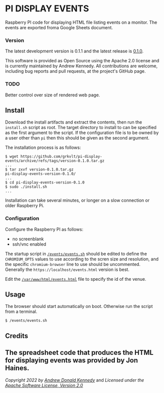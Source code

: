 PI DISPLAY EVENTS
=================

Raspberry PI code for displaying HTML file listing events on a
monitor. The events are exported froma Google Sheets document.

### Version

The latest development version is 0.1.1 and the latest release is
[0.1.0](https://github.com/grkvlt/pi-display-events/releases/tag/version-0.1.0).

This software is provided as Open Source using the Apache 2.0 license and
is currently maintained by Andrew Kennedy.  All contributions are welcome,
including bug reports and pull requests, at the project's GitHub page.

### TODO

Better control over size of rendered web page.

## Install

Download the install artifacts and extract the contents, then run the
`install.sh` script as root. The target directory to install to can be
specified as the first argument to the script. If the configuration file
is to be owned by a user other than `pi` then this should be given as the
second argument.

The installation process is as follows:

```shell
$ wget https://github.com/grkvlt/pi-display-events/archive/refs/tags/version-0.1.0.tar.gz
...
$ tar zxvf version-0.1.0.tar.gz
pi-display-events-version-0.1.0/
...
$ cd pi-display-events-version-0.1.0
$ sudo ./install.sh
...
```

Installation can take several minutes, or longer on a slow connection or
older Raspberry Pi.

### Configuration

Configure the Raspberry PI as follows:

* no screenblank
* ssh/vnc enabled

The startup script in
[`/events/events.sh`](https://github.com/grkvlt/pi-display-events/blob/main/events.sh#L41-L46)
should be edited to define the `CHROMIUM_OPTS` values to use according to
the scren size and resolution, and the specific `chromium-browser` line to
use should be uncommented.  Generally the `https://localhost/events.html`
version is best.

Edit the
[`/var/www/html/events.html`](https://github.com/grkvlt/pi-display-events/blob/main/events.html#L36-L37)
file to specify the id of the venue.

## Usage

The browser should start automatically on boot. Otherwise run the script
from a terminal.

```shell
$ /events/events.sh
```

## Credits

The spreadsheet code that produces the HTML for displaying events was
provided by Jon Haines.
---
_Copyright 2022 by [Andrew Donald Kennedy](mailto:andrew.international@gmail.com)_ and
_Licensed under the [Apache Software License, Version 2.0](http://www.apache.org/licenses/LICENSE-2.0)_